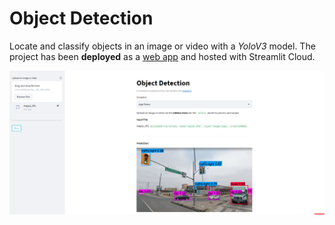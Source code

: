 #  Object Detection
Locate and classify objects in an image or video with a *YoloV3* model. The project has been **deployed** as a [web app](https://share.streamlit.io/real-veersandhu/object-detection/app.py) and hosted with Streamlit Cloud.

![Preview](media/demo-image2.PNG)